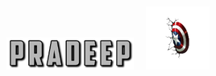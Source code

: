 <div align="center">
  <img src="./assets/images/fontbolt (5).png" alt="Pradeep" width="50%" style="margin-right: 20px;"/>
  <img src="./assets/images/pngwing.com (6).png" alt="Right" width="25%"/>
</div>